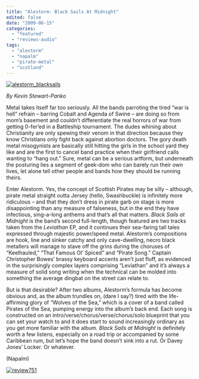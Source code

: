 ```yaml
---
title: "Alestorm: Black Sails At Midnight"
edited: false
date: "2009-06-15"
categories:
  - "featured"
  - "reviews-audio"
tags:
  - "alestorm"
  - "napalm"
  - "pirate-metal"
  - "scotland"
---
```


[![alestorm_blacksails](http://www.hellbound.ca/wp-content/uploads/2009/06/alestorm_blacksails-300x299.jpg "alestorm_blacksails")](http://www.hellbound.ca/wp-content/uploads/2009/06/alestorm_blacksails.jpg)

_By Kevin Stewart-Panko_

Metal takes itself far too seriously. All the bands parroting the tired “war is hell” refrain – barring Cobalt and Agenda of Swine – are doing so from mom’s basement and couldn’t differentiate the real horrors of war from getting 0-fer’ed in a Battleship tournament. The dudes whining about Christianity are only spewing their venom in that direction because they know Christians only fight back against abortion doctors. The gory death metal misogynists are basically still hitting the girls in the school yard they like and are the first to cancel band practice when their girlfriend calls wanting to “hang out.” Sure, metal can be a serious artform, but underneath the posturing lies a segment of geek-dom who can barely run their own lives, let alone tell other people and bands how they should be running theirs.

Enter Alestorm. Yes, the concept of Scottish Pirates may be silly – although, pirate metal straight outta Jersey (hello, Swashbuckle) is infinitely more ridiculous – and that they don’t dress in pirate garb on stage is more disappointing than any measure of falseness, but in the end they have infectious, sing-a-long anthems and that’s all that matters. _Black Sails at Midnight_ is the band’s second full-length, though featured are two tracks taken from the _Leviathan_ EP, and it continues their sea-faring tall tales expressed through majestic power/speed metal. Alestorm’s compositions are hook, line and sinker catchy and only cave-dwelling, necro black metallers will manage to stave off the grins during the choruses of “Keelhauled,” “That Famous Ol’ Spiced” and “Pirate Song.” Captain Christopher Bowes’ brassy keyboard accents aren’t just fluff, as evidenced in the surprisingly complex layers comprising “Leviathan” and it’s always a measure of solid song writing when the technical can be molded into something the average dingbat on the street can relate to.

But is that desirable? After two albums, Alestorm’s formula has become obvious and, as the album trundles on, (dare I say?) tired with the life-affirming glory of “Wolves of the Sea,” which is a cover of a band called Pirates of the Sea, pumping energy into the album’s back end. Each song is constructed on an intro/verse/chorus/verse/chorus/solo blueprint that you can set your watch to and it does start to sound increasingly ordinary as you get more familiar with the album. _Black Sails at Midnight_ is definitely worth a few listens, especially on a road trip or accompanied by some Caribbean rum, but let’s hope the band doesn’t sink into a rut. Or Davey Jones’ Locker. Or whatever.

(Napalm)

[![review751](http://www.hellbound.ca/wp-content/uploads/2009/06/review751.png "review751")](http://www.hellbound.ca/wp-content/uploads/2009/06/review751.png)

